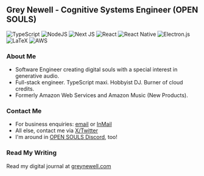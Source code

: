 
## Grey Newell - Cognitive Systems Engineer (OPEN SOULS)
![TypeScript](https://img.shields.io/badge/typescript-%23007ACC.svg?style=for-the-badge&logo=typescript&logoColor=white)
![NodeJS](https://img.shields.io/badge/node.js-6DA55F?style=for-the-badge&logo=node.js&logoColor=white)
![Next JS](https://img.shields.io/badge/Next-black?style=for-the-badge&logo=next.js&logoColor=white)
![React](https://img.shields.io/badge/react-%2320232a.svg?style=for-the-badge&logo=react&logoColor=%2361DAFB)
![React Native](https://img.shields.io/badge/react_native-%2320232a.svg?style=for-the-badge&logo=react&logoColor=%2361DAFB)
![Electron.js](https://img.shields.io/badge/Electron-191970?style=for-the-badge&logo=Electron&logoColor=white)
![LaTeX](https://img.shields.io/badge/latex-%23008080.svg?style=for-the-badge&logo=latex&logoColor=white)
![AWS](https://img.shields.io/badge/AWS-%23FF9900.svg?style=for-the-badge&logo=amazon-aws&logoColor=white)

### About Me
- Software Engineer creating digital souls with a special interest in generative audio.
- Full-stack engineer. TypeScript maxi. Hobbyist DJ. Burner of cloud credits.
- Formerly Amazon Web Services and Amazon Music (New Products).

### Contact Me
- For business enquiries: [email](grey@opensouls.org) or [InMail](https://www.linkedin.com/in/greynewell/)
- All else, contact me via [X/Twitter](https://x.com/GreyNewell)
- I'm around in [OPEN SOULS Discord](https://discord.gg/opensouls), too!

 ### Read My Writing
 Read my digital journal at [greynewell.com](https://greynewell.com)
